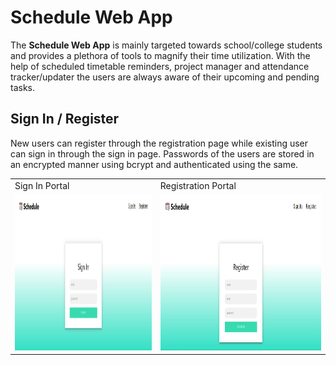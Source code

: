 # Schedule Web App
The **Schedule Web App** is mainly targeted towards school/college students and provides a plethora of tools to magnify their time utilization. With the help of scheduled timetable reminders, project manager and attendance tracker/updater the users are always aware of their upcoming and pending tasks.

## Sign In / Register
New users can register through the registration page while existing user can sign in through the sign in page. Passwords of the users are stored in an encrypted manner using bcrypt and authenticated using the same.

<table>
  <tr>
    <td>Sign In Portal</td>
    <td>Registration Portal</td>
  </tr>
  <tr>
    <td><img src='https://raw.githubusercontent.com/FullMetal1331/schedule/master/src/components/Demo_Pics/signin.PNG' height=250 /></td>
    <td><img src='https://raw.githubusercontent.com/FullMetal1331/schedule/master/src/components/Demo_Pics/register.PNG' height=250 /></td>
  </tr>
</table>
